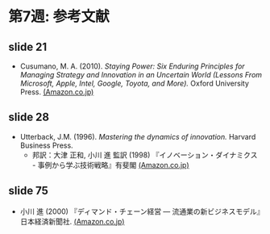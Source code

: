 # 第7週: 参考文献
## slide 21
- Cusumano, M. A. (2010). _Staying Power: Six Enduring Principles for Managing Strategy and Innovation in an Uncertain World 
(Lessons From Microsoft, Apple, Intel, Google, Toyota, and More)._ Oxford University Press.
[(Amazon.co.jp)](http://www.amazon.co.jp/dp/019921896X)

## slide 28
- Utterback, J.M. (1996). _Mastering the dynamics of innovation._ Harvard Business Press.
  - 邦訳：大津 正和, 小川 進 監訳 (1998) 『イノベーション・ダイナミクス - 事例から学ぶ技術戦略』有斐閣
 [(Amazon.co.jp)](https://www.amazon.co.jp/dp/4641160430)
 
## slide 75
- 小川 進 (2000) 『ディマンド・チェーン経営 ― 流通業の新ビジネスモデル』日本経済新聞社.
 [(Amazon.co.jp)](https://www.amazon.co.jp/dp/4532148723)
